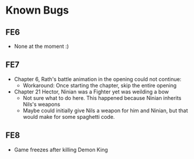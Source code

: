 # Known Bugs

## FE6
 - None at the moment :)

## FE7
 - Chapter 6, Rath's battle animation in the opening could not continue:
    - Workaround: Once starting the chapter, skip the entire opening
 - Chapter 21 Hector, Ninian was a Fighter yet was weilding a bow
    - Not sure what to do here. This happened because Ninian inherits Nils's weapons
    - Maybe could initially give Nils a weapon for him and Ninian, but that would make for some spaghetti code.

## FE8
 - Game freezes after killing Demon King
